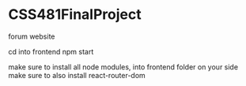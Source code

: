 # CSS481FinalProject
forum website

cd into frontend
npm start

make sure to install all node modules, into frontend folder on your side
make sure to also install react-router-dom
